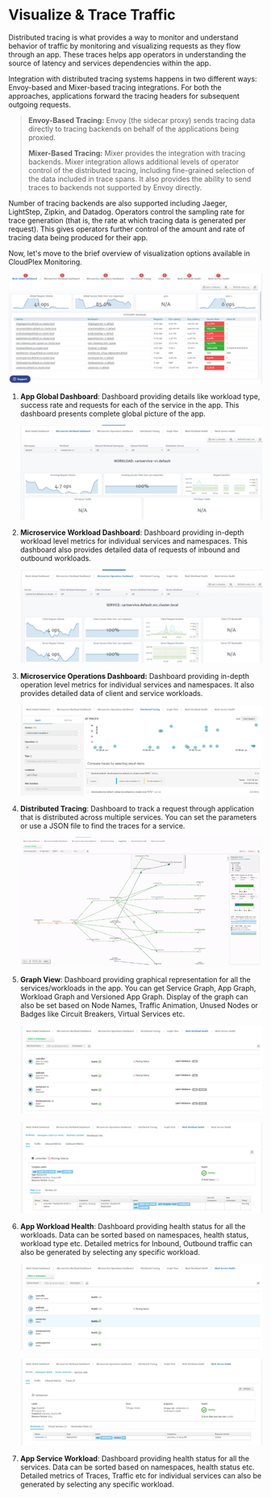 # Visualize & Trace Traffic

Distributed tracing is what provides a way to monitor and understand behavior of traffic by monitoring and visualizing requests as they flow through an app. These traces helps app operators in understanding the source of latency and services dependencies within the app. 

Integration with distributed tracing systems happens in two different ways: Envoy-based and Mixer-based tracing integrations. For both the approaches, applications forward the tracing headers for subsequent outgoing requests.

> **Envoy-Based Tracing:**  Envoy (the sidecar proxy) sends tracing data directly to tracing backends on behalf of the applications being proxied.
>
> **Mixer-Based Tracing:** Mixer provides the integration with tracing backends. Mixer integration allows additional levels of operator control of the distributed tracing, including fine-grained selection of the data included in trace spans. It also provides the ability to send traces to backends not supported by Envoy directly.

Number of tracing backends are also supported including Jaeger, LightStep, Zipkin, and Datadog. Operators control the sampling rate for trace generation (that is, the rate at which tracing data is generated per request). This gives operators further control of the amount and rate of tracing data being produced for their app.

Now, let's move to the brief overview of visualization options available in CloudPlex Monitoring.

![1](imgs\1.jpg)

1. **App Global Dashboard**: Dashboard providing details like workload type, success rate and requests for each of the service in the app. This dashboard presents complete global picture of the app. 

   ![2](imgs\2.jpg)

2. **Microservice Workload Dashboard**: Dashboard providing in-depth workload level metrics for individual services and namespaces. This dashboard also provides detailed data of requests of inbound and outbound workloads. 

   ![3](imgs\3.jpg)

3. **Microservice Operations Dashboard:** Dashboard providing in-depth operation level metrics for individual services and namespaces. It also provides detailed data of client and service workloads. 

   ![4](imgs\4.jpg)

4. **Distributed Tracing**: Dashboard to track a request through application that is distributed across multiple services. You can set the parameters or use a JSON file to find the traces for a service.

   ![5](imgs\5.gif)

5. **Graph View**: Dashboard providing graphical representation for all the services/workloads in the app. You can get Service Graph, App Graph, Workload Graph and Versioned App Graph. Display of the graph can also be set based on Node Names, Traffic Animation, Unused Nodes or Badges like Circuit Breakers, Virtual Services etc. 

   ![6](imgs\6.jpg)

   ![7](imgs\7.jpg)

6. **App Workload Health**: Dashboard providing health status for all the workloads. Data can be sorted based on namespaces, health status, workload type etc. Detailed metrics for Inbound, Outbound traffic can also be generated by selecting any specific workload. 

   ![8](imgs\8.jpg)

   ![9](imgs\9.jpg)

7. **App Service Workload**: Dashboard providing health status for all the services. Data can be sorted based on namespaces, health status etc. Detailed metrics of Traces, Traffic etc for individual services can also be generated by selecting any specific workload. 